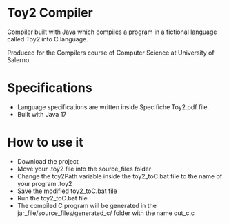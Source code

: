 # Toy2 Compiler
Compiler built with Java which compiles a program in a fictional language called Toy2 into C language.

Produced for the Compilers course of Computer Science at University of Salerno.

# Specifications
* Language specifications are written inside Specifiche Toy2.pdf file.
* Built with Java 17

# How to use it
* Download the project
* Move your .toy2 file into the source_files folder
* Change the toy2Path variable inside the toy2_toC.bat file to the name of your program .toy2
* Save the modified toy2_toC.bat file
* Run the toy2_toC.bat file
* The compiled C program will be generated in the jar_file/source_files/generated_c/ folder with the name out_c.c

